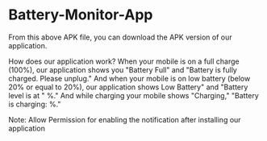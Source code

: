 # Battery-Monitor-App
From this above APK file, you can download the APK version of our application.

How does our application work? When your mobile is on a full charge (100%), our application shows you "Battery Full" and "Battery is fully charged. Please unplug." And when your mobile is on low battery (below 20% or equal to 20%), our application shows Low Battery" and "Battery level is at " %." And while charging your mobile shows "Charging," "Battery is charging: %."

Note: Allow Permission for enabling the notification after installing our application
